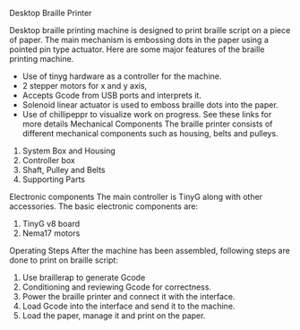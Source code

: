 ﻿Desktop Braille Printer


Desktop braille printing machine is designed to print braille script on a piece of paper. The main mechanism is embossing dots in the paper using a pointed pin type actuator. Here are some major features of the braille printing machine.
* Use of tinyg hardware as a controller for the machine.
* 2 stepper motors for x and y axis,
* Accepts Gcode from USB ports and interprets it.
* Solenoid linear actuator is used to emboss braille dots into the paper.
* Use of chillipeppr to visualize work on progress.
See these links for more details
Mechanical Components 
The braille printer consists of different mechanical components such as housing, belts and pulleys.
  



1. System Box and Housing
2. Controller box
3. Shaft, Pulley and Belts
4. Supporting Parts 


Electronic components
The main controller is TinyG along with other accessories. The basic electronic components are: 
1. TinyG v8 board 
2. Nema17 motors


Operating Steps
After the machine has been assembled, following steps are done to print on braille script:


1. Use braillerap to generate Gcode  
2. Conditioning and reviewing Gcode for correctness.
3. Power the braille printer and connect it with the interface.
4. Load Gcode into the interface and send it to the machine.
5. Load the paper, manage it and print on the paper.